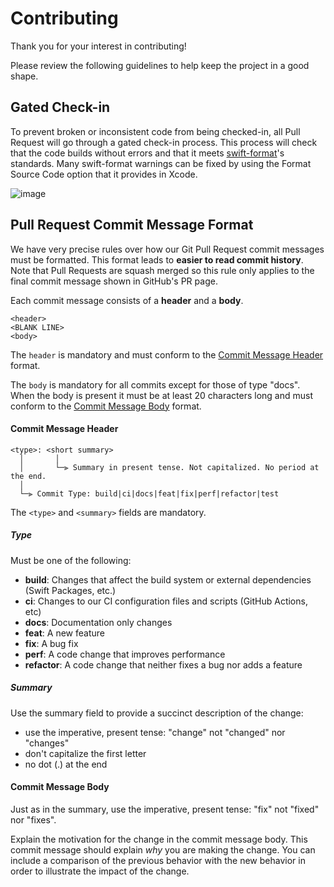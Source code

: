 # Contributing

Thank you for your interest in contributing!

Please review the following guidelines to help keep the project in a good shape.


## <a name="rules"></a> Gated Check-in

To prevent broken or inconsistent code from being checked-in, all Pull Request will go through a gated check-in process.
This process will check that the code builds without errors and that it meets [swift-format](https://github.com/apple/swift-format)'s standards.
Many swift-format warnings can be fixed by using the Format Source Code option that it provides in Xcode.

![image](https://github.com/godly-devotion/MochiDiffusion/assets/1341760/d4012424-bd54-484f-a0e2-7cb2ee20fbd3)


## <a name="commit"></a> Pull Request Commit Message Format

We have very precise rules over how our Git Pull Request commit messages must be formatted.
This format leads to **easier to read commit history**.
Note that Pull Requests are squash merged so this rule only applies to the final commit message shown in GitHub's PR page.

Each commit message consists of a **header** and a **body**.


```
<header>
<BLANK LINE>
<body>
```

The `header` is mandatory and must conform to the [Commit Message Header](#commit-header) format.

The `body` is mandatory for all commits except for those of type "docs".
When the body is present it must be at least 20 characters long and must conform to the [Commit Message Body](#commit-body) format.


#### <a name="commit-header"></a>Commit Message Header

```
<type>: <short summary>
  │       │
  │       └─⫸ Summary in present tense. Not capitalized. No period at the end.
  │
  └─⫸ Commit Type: build|ci|docs|feat|fix|perf|refactor|test
```

The `<type>` and `<summary>` fields are mandatory.


##### Type

Must be one of the following:

* **build**: Changes that affect the build system or external dependencies (Swift Packages, etc.)
* **ci**: Changes to our CI configuration files and scripts (GitHub Actions, etc)
* **docs**: Documentation only changes
* **feat**: A new feature
* **fix**: A bug fix
* **perf**: A code change that improves performance
* **refactor**: A code change that neither fixes a bug nor adds a feature


##### Summary

Use the summary field to provide a succinct description of the change:

* use the imperative, present tense: "change" not "changed" nor "changes"
* don't capitalize the first letter
* no dot (.) at the end


#### <a name="commit-body"></a>Commit Message Body

Just as in the summary, use the imperative, present tense: "fix" not "fixed" nor "fixes".

Explain the motivation for the change in the commit message body. This commit message should explain _why_ you are making the change.
You can include a comparison of the previous behavior with the new behavior in order to illustrate the impact of the change.
